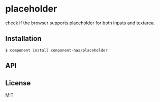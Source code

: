 
# placeholder

  check if the browser supports placeholder for both inputs and textarea.

## Installation

    $ component install component-has/placeholder

## API

   

## License

  MIT
